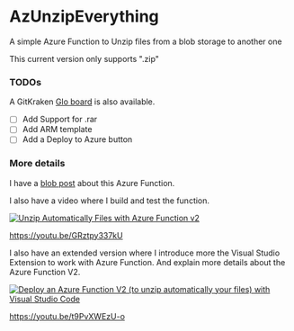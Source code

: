 # AzUnzipEverything
A simple Azure Function to Unzip files from a blob storage to another one

This current version only supports ".zip"

### TODOs

A GitKraken [Glo board](https://app.gitkraken.com/glo/board/XRYx_9FgZwAVbri7) is also available.

- [ ] Add Support for .rar
- [ ] Add ARM template
- [ ] Add a Deploy to Azure button

### More details

I have a [blob post](https://www.frankysnotes.com/2019/02/how-to-unzip-automatically-your-files.html) about this Azure Function. 

I also have a video where I build and test the function.

[![Unzip Automatically Files with Azure Function v2
](https://img.youtube.com/vi/GRztpy337kU/0.jpg)](https://www.youtube.com/watch?v=GRztpy337kU)
  
https://youtu.be/GRztpy337kU

I also have an extended version where I introduce more the Visual Studio Extension to work with Azure Function. And explain more details about the Azure Function V2.

[![Deploy an Azure Function V2 (to unzip automatically your files) with Visual Studio Code
](https://img.youtube.com/vi/t9PvXWEzU-o/0.jpg)](https://www.youtube.com/watch?v=t9PvXWEzU-o)

https://youtu.be/t9PvXWEzU-o
